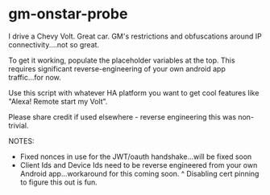 # gm-onstar-probe

I drive a Chevy Volt. Great car. GM's restrictions and obfuscations around IP connectivity....not so great.

To get it working, populate the placeholder variables at the top. This requires significant reverse-engineering of your own android app traffic...for now. 

Use this script with whatever HA platform you want to get cool features like "Alexa! Remote start my Volt". 

Please share credit if used elsewhere - reverse engineering this was non-trivial. 

NOTES:

- Fixed nonces in use for the JWT/oauth handshake...will be fixed soon
- Client Ids and Device Ids need to be reverse engineered from your own Android app...workaround for this coming soon.
^ Disabling cert pinning to figure this out is fun.
